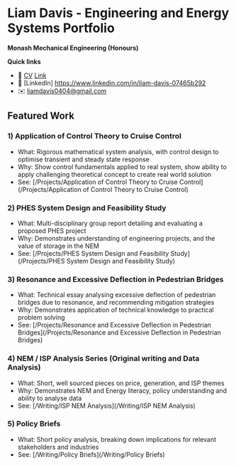 # Liam Davis - Engineering and Energy Systems Portfolio

**Monash Mechanical Engineering (Honours)**

**Quick links**
- 📄 [CV](#) [Link](CV/Liam_Davis_Resume.pdf)
- 🔗 [LinkedIn] https://www.linkedin.com/in/liam-davis-07465b292
- ✉️ liamdavis0404@gmail.com

## Featured Work

### 1) Application of Control Theory to Cruise Control
- What: Rigorous mathematical system analysis, with control design to optimise transient and steady state response
- Why: Show control fundamentals applied to real system, show ability to apply challenging theoretical concept to create real world solution
- See: [/Projects/Application of Control Theory to Cruise Control](/Projects/Application of Control Theory to Cruise Control)

### 2) PHES System Design and Feasibility Study
- What: Multi-disciplinary group report detailing and evaluating a proposed PHES project
- Why: Demonstrates understanding of engineering projects, and the value of storage in the NEM
- See: [/Projects/PHES System Design and Feasibility Study](/Projects/PHES System Design and Feasibility Study)

### 3) Resonance and Excessive Deflection in Pedestrian Bridges
- What: Technical essay analysing excessive deflection of pedestrian bridges due to resonance, and recommending mitigation strategies
- Why: Demonstrates application of technical knowledge to practical problem solving
- See: [/Projects/Resonance and Excessive Deflection in Pedestrian Bridges](/Projects/Resonance and Excessive Deflection in Pedestrian Bridges)

### 4) NEM / ISP Analysis Series (Original writing and Data Analysis)
- What: Short, well sourced pieces on price, generation, and ISP themes
- Why: Demonstrates NEM and Energy literacy, policy understanding and ability to analyse data
- See: [/Writing/ISP NEM Analysis](/Writing/ISP NEM Analysis)

### 5) Policy Briefs
- What: Short policy analysis, breaking down implications for relevant stakeholders and industries
- See: [/Writing/Policy Briefs](/Writing/Policy Briefs)